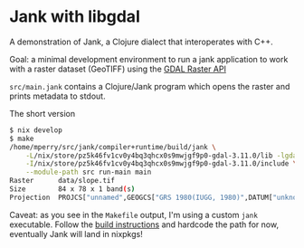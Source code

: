 # Jank with libgdal

A demonstration of Jank, a Clojure dialect that interoperates with C++.

Goal: a minimal development environment to run a jank application to work with 
a raster dataset (GeoTIFF) using the [GDAL Raster API](https://gdal.org/en/stable/tutorials/raster_api_tut.html)

`src/main.jank` contains a Clojure/Jank program which opens the raster and prints metadata to stdout.

The short version

```bash
$ nix develop
$ make
/home/mperry/src/jank/compiler+runtime/build/jank \
	-L/nix/store/pz5k46fv1cv0y4bq3qhcx0s9mwjgf9p0-gdal-3.11.0/lib -lgdal \
	-I/nix/store/pz5k46fv1cv0y4bq3qhcx0s9mwjgf9p0-gdal-3.11.0/include \
	--module-path src run-main main
Raster		data/slope.tif
Size		84 x 78 x 1 band(s)
Projection	PROJCS["unnamed",GEOGCS["GRS 1980(IUGG, 1980)",DATUM["unknown",SPHEROID["GRS80",6378137,298.257222101]],PRIMEM["Greenwich",0],UNIT["degree",0.0174532925199433,AUTHORITY["EPSG","9122"]]],PROJECTION["Albers_Conic_Equal_Area"],PARAMETER["latitude_of_center",34],PARAMETER["longitude_of_center",-120],PARAMETER["standard_parallel_1",43],PARAMETER["standard_parallel_2",48],PARAMETER["false_easting",600000],PARAMETER["false_northing",0],UNIT["metre",1,AUTHORITY["EPSG","9001"]],AXIS["Easting",EAST],AXIS["Northing",NORTH]] 
```

Caveat: as you see in the `Makefile` output, I'm using a custom `jank` executable.
Follow the [build instructions](https://github.com/jank-lang/jank/blob/main/compiler+runtime/doc/build.md) 
and hardcode the path for now, eventually Jank will land in nixpkgs!
